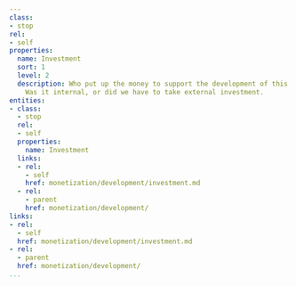 ```yaml
---
class:
- stop
rel:
- self
properties:
  name: Investment
  sort: 1
  level: 2
  description: Who put up the money to support the development of this API resource?
    Was it internal, or did we have to take external investment.
entities:
- class:
  - stop
  rel:
  - self
  properties:
    name: Investment
  links:
  - rel:
    - self
    href: monetization/development/investment.md
  - rel:
    - parent
    href: monetization/development/
links:
- rel:
  - self
  href: monetization/development/investment.md
- rel:
  - parent
  href: monetization/development/
...
```

